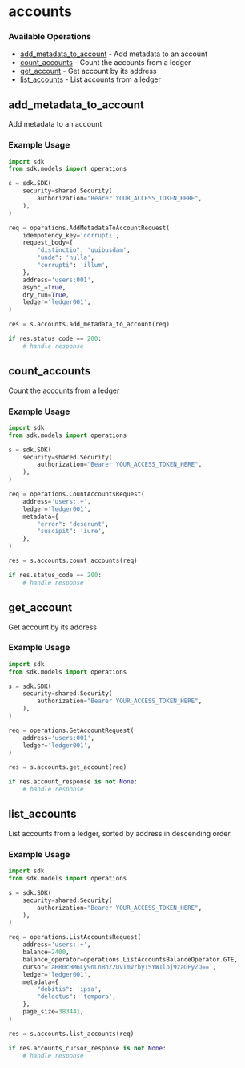 # accounts

### Available Operations

* [add_metadata_to_account](#add_metadata_to_account) - Add metadata to an account
* [count_accounts](#count_accounts) - Count the accounts from a ledger
* [get_account](#get_account) - Get account by its address
* [list_accounts](#list_accounts) - List accounts from a ledger

## add_metadata_to_account

Add metadata to an account

### Example Usage

```python
import sdk
from sdk.models import operations

s = sdk.SDK(
    security=shared.Security(
        authorization="Bearer YOUR_ACCESS_TOKEN_HERE",
    ),
)

req = operations.AddMetadataToAccountRequest(
    idempotency_key='corrupti',
    request_body={
        "distinctio": 'quibusdam',
        "unde": 'nulla',
        "corrupti": 'illum',
    },
    address='users:001',
    async_=True,
    dry_run=True,
    ledger='ledger001',
)

res = s.accounts.add_metadata_to_account(req)

if res.status_code == 200:
    # handle response
```

## count_accounts

Count the accounts from a ledger

### Example Usage

```python
import sdk
from sdk.models import operations

s = sdk.SDK(
    security=shared.Security(
        authorization="Bearer YOUR_ACCESS_TOKEN_HERE",
    ),
)

req = operations.CountAccountsRequest(
    address='users:.+',
    ledger='ledger001',
    metadata={
        "error": 'deserunt',
        "suscipit": 'iure',
    },
)

res = s.accounts.count_accounts(req)

if res.status_code == 200:
    # handle response
```

## get_account

Get account by its address

### Example Usage

```python
import sdk
from sdk.models import operations

s = sdk.SDK(
    security=shared.Security(
        authorization="Bearer YOUR_ACCESS_TOKEN_HERE",
    ),
)

req = operations.GetAccountRequest(
    address='users:001',
    ledger='ledger001',
)

res = s.accounts.get_account(req)

if res.account_response is not None:
    # handle response
```

## list_accounts

List accounts from a ledger, sorted by address in descending order.

### Example Usage

```python
import sdk
from sdk.models import operations

s = sdk.SDK(
    security=shared.Security(
        authorization="Bearer YOUR_ACCESS_TOKEN_HERE",
    ),
)

req = operations.ListAccountsRequest(
    address='users:.+',
    balance=2400,
    balance_operator=operations.ListAccountsBalanceOperator.GTE,
    cursor='aHR0cHM6Ly9nLnBhZ2UvTmVrby1SYW1lbj9zaGFyZQ==',
    ledger='ledger001',
    metadata={
        "debitis": 'ipsa',
        "delectus": 'tempora',
    },
    page_size=383441,
)

res = s.accounts.list_accounts(req)

if res.accounts_cursor_response is not None:
    # handle response
```
